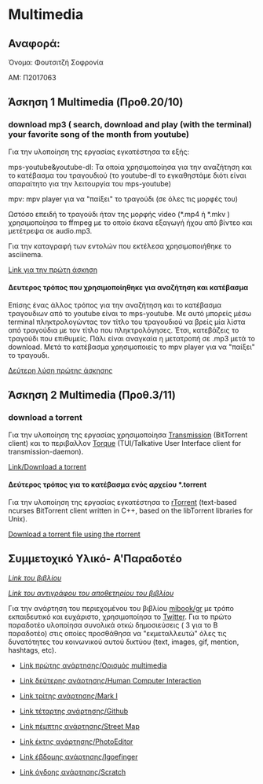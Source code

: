 # Multimedia

  ## Αναφορά:

Όνομα: Φουτσιτζή Σοφρονία

AM: Π2017063


  ## Άσκηση 1 Multimedia (Προθ.20/10)
   ### download mp3 ( search, download and play (with the terminal) your favorite song of the month from youtube)
   Για την υλοποίηση της εργασίας εγκατέστησα τα εξής:
   
   mps-youtube&youtube-dl: Τα οποία χρησιμοποίησα για την αναζήτηση και το κατέβασμα του τραγουδιού  (το youtube-dl το εγκαθηστάμε διότι είναι απαραίτητο για την λειτουργία του mps-youtube)
   
   mpv: mpv player για να "παίξει" το τραγούδι (σε όλες τις μορφές του) 
  
   Ωστόσο επειδή το τραγούδι ήταν της μορφής video (*.mp4 ή *.mkv ) χρησιμοποίησα το ffmpeg με το οποίο έκανα εξαγωγή ήχου από βίντεο
   και μετέτρεψα σε audio.mp3.
   
   Για την καταγραφή των εντολών που εκτέλεσα χρησιμοποιήθηκε το asciinema.
  
  [Link για την πρώτη άσκηση](https://asciinema.org/a/7IjvEOkmKvq8ey7zjQ3iXwdLm)



  

 #### Δευτερος τρόπος που χρησιμοποίηθηκε για αναζήτηση και κατέβασμα
  Επίσης ένας άλλος τρόπος για την αναζήτηση και το κατέβασμα τραγουδιων από το youtube είναι το mps-youtube. Με αυτό μπορείς μέσω terminal πληκτρολογώντας τον τίτλο του τραγουδιού να βρείς μία λίστα από τραγούδια με τον τίτλο που πληκτρολόγησες. Έτσι, κατεβάζεις το τραγούδι που επιθυμείς. Πάλι είναι αναγκαία η μετατροπή σε .mp3 μετά το download. Μετά το κατέβασμα χρησιμοποιείς το mpv player για να "παίξει" το τραγουδι.  

[Δεύτερη λύση πρώτης άσκησης](https://asciinema.org/a/jmAK9YM2GckhGSLe3sAoecGZ0)
  
  
  
  
   ## Άσκηση 2 Multimedia (Προθ.3/11)
   ### download a torrent
   Για την υλοποίηση της εργασίας χρησιμοποίησα [Transmission](https://en.wikipedia.org/wiki/Transmission_(BitTorrent_client)) (BitTorrent client) και το περιβαλλον [Torque](https://github.com/dylanaraps/torque) (TUI/Talkative User Interface client for transmission-daemon).
   
   [Link/Download a torrent](https://asciinema.org/a/mEJFVDFivhxN7KXL7p9qJKEkk)
  
   
   
   #### Δεύτερος τρόπος για το κατέβασμα ενός αρχείου *.torrent 
   Για την υλοποίηση της εργασίας εγκατέστησα το [rTorrent](https://en.wikipedia.org/wiki/RTorrent) (text-based ncurses BitTorrent client written in C++, based on the libTorrent libraries for Unix).
   
 [Download a torrent file using the rtorrent](https://asciinema.org/a/2xc27mSIa1CQmUTlOmtXWbfTE)
  
  
  
  ## Συμμετοχικό Υλικό- Α'Παραδοτέο
  
  [*Link του βιβλίου*](https://mibook.org/gr/)
  
  [*Link του αντιγράφου του αποθετηρίου του βιβλίου*](https://github.com/fsofronia/gr/tree/gh-pages)
  
  Για την ανάρτηση του περιεχομένου του βιβλίου [mibook/gr](https://mibook.org/gr/) με τρόπο εκπαιδευτικό και ευχάριστο, χρησιμοποίησα το [Twitter](https://twitter.com/sofronia_f). Για το πρώτο παραδοτέο υλοποίησα συνολικά οτκώ δημοσιεύσεις ( 3 για το Β παραδοτέο) στις οποίες προσθάθησα να "εκμεταλλευτώ" όλες τις δυνατότητες του κοινωνικού αυτού δικτύου (text, images, gif, mention, hashtags, etc).
  
* [Link πρώτης ανάρτησης/Ορισμός multimedia](https://twitter.com/sofronia_f/status/1192152684075343873)
  
* [Link δεύτερης ανάρτησης/Human Computer Interaction](https://twitter.com/sofronia_f/status/1192160128449077248)
  
* [Link τρίτης ανάρτησης/Mark I](https://twitter.com/sofronia_f/status/1192173030237179904)
  
* [Link τέταρτης ανάρτησης/Github](https://twitter.com/sofronia_f/status/1192527323184214016)
  
* [Link πέμπτης ανάρτησης/Street Map](https://twitter.com/sofronia_f/status/1192535161583390720)
  
* [Link έκτης ανάρτησης/PhotoEditor](https://twitter.com/sofronia_f/status/1192563914191654912)
  
* [Link έβδομης ανάρτησης/Igoefinger](https://twitter.com/sofronia_f/status/1192567747156303873)
  
* [Link όγδοης ανάρτησης/Scratch](https://twitter.com/sofronia_f/status/1192573136761425920)
  
  
  
  
  
  
  
  
  
  
  
  
